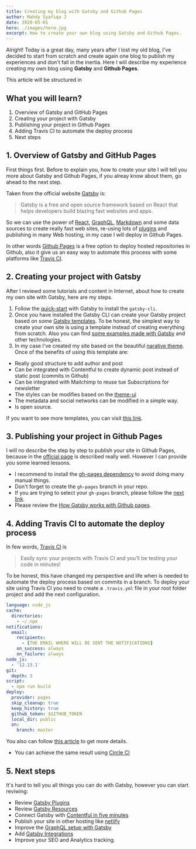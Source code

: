 ```yaml
---
title: Creating my blog with Gatsby and Github Pages
author: Mahdy Syafiqa J
date: 2020-05-01
hero: ./images/hero.jpg
excerpt: How to create your own blog using Gatsby and Github Pages.
---
```


Alright! Today is a great day, many years after I lost my old blog, I've decided to start from scratch
and create again one blog to publish my experiences and don't fall in the inertia. Here I will describe my experience creating my own blog using **Gatsby** and **Github Pages**.

This article will be structured in 

## What you will learn?

1. Overview of Gatsby and GitHub Pages
2. Creating your project with Gatsby
3. Publishing your project in Github Pages
4. Adding Travis CI to automate the deploy process
5. Next steps

## 1. Overview of Gatsby and GitHub Pages

First things first. Before to explain you, how to create your site I will tell you more about Gatsby and Github Pages, if you alreay know about them, go ahead to the next step.

Taken from the official website [Gatsby](https://www.gatsbyjs.org/) is:

> Gatsby is a free and open source framework based on React that helps developers build blazing fast websites and apps.

So we can use the power of 
[React](https://es.reactjs.org/), [GraphQL](https://graphql.org/), [Markdown](https://es.wikipedia.org/wiki/Markdown) and some data sources
to create really fast web sites, re-using lots of [plugins](https://www.gatsbyjs.org/plugins/) and publishing in many Web hosting, in my case I will deploy in Github Pages.

In other words [Github Pages](https://pages.github.com/) is a free option to deploy hosted repositories 
in Github, also it give us an easy way to automate this process with some platforms like [Travis CI](http://travis-ci.org/). 
  
  
## 2. Creating your project with Gatsby

After I reviewd some tutorials and content in Internet, about how to create my own site with Gatsby, here are my steps.

1. Follow the [quick-start](https://www.gatsbyjs.org/docs/quick-start/) with Gatsby to install the `gatsby-cli`.
2. Once you have installed the Gatsby CLI can create your Gatsby project based on some [Gatsby templates](https://www.gatsbyjs.org/starters/?v=2). 
To be honest, the simplest way to create your own site is using a template instead of creating everything from scratch. 
Also you can find [some examples made with Gatsby](https://github.com/gatsbyjs/gatsby/tree/master/examples) and other technologies.  
3. In my case I've created my site based on the beautiful [narative theme](https://github.com/narative/gatsby-theme-novela). 
Once of the benefits of using this template are: 
* Really good structure to add author and post
* Can be integrated with Contentful to create dynamic post instead of static post (commits in Github)
* Can be integrated with Mailchimp to reuse tue Subscriptions for newsletter
* The styles can be modifies based on the [theme-ui](https://theme-ui.com/)
* The metadata and social networks can be modified in a simple way.
* Is open source.   

If you want to see more templates, you can visit [this link](https://jamstackthemes.dev/#ssg=gatsby).

## 3. Publishing your project in Github Pages

I will no describe the step by step to publish your site in Github Pages, because in the [official page](https://pages.github.com/) is described really well.
However I can provide you some learned lessons.

* I recommend to install the [gh-pages dependency](https://www.npmjs.com/package/gh-pages) to avoid doing many manual things.
* Don't forget to create the `gh-pages` branch in your repo.
* If you are trying to select your `gh-pages` branch, please follow the [next link](https://help.github.com/en/enterprise/2.14/user/articles/configuring-a-publishing-source-for-github-pages).
* Please review the [How Gatsby works with Github pages](https://www.gatsbyjs.org/docs/how-gatsby-works-with-github-pages/). 

## 4. Adding Travis CI to automate the deploy process

In few words, [Travis CI]() is

> Easily sync your projects with Travis CI and you’ll be testing your code in minutes!
  
To be honest, this have changed my perspective and life when is needed to automate the deploy process based on commits in a branch.
To deploy your site using Travis CI you need to create a `.travis.yml` file in your root folder project and add the next configuration.

```yaml
language: node_js
cache:
  directories:
    - ~/.npm
notifications:
  email:
    recipients:
      - [THE EMAIL WHERE WILL BE SENT THE NOTIFICATIONS]
    on_success: always
    on_failure: always
node_js:
  - '12.13.1'
git:
  depth: 3
script:
  - npm run build
deploy:
  provider: pages
  skip_cleanup: true
  keep_history: true
  github_token: $GITHUB_TOKEN
  local_dir: public
  on:
    branch: master
```

You also can follow [this article](https://snyk.io/blog/deploying-a-gatsby-site-to-github-pages-from-travis-ci/) to get more details.

* You can achieve the same result using [Circle CI](https://circleci.com/)

## 5. Next steps

It's hard to tell you all things you can do with Gatsby, however you can start reviwing: 
* Review [Gatsby Plugins](https://www.gatsbyjs.org/plugins/)
* Review [Gatsby Resources](https://www.gatsbyjs.org/docs/awesome-gatsby-resources/)
* Connect Gatsby with [Contentful in five minutes](https://www.contentful.com/r/knowledgebase/gatsbyjs-and-contentful-in-five-minutes/) 
* Publish your site in other hosting like [netlify](https://www.netlify.com/)
* Improve the [GraphQL setup with Gatsby](https://www.gatsbyjs.org/docs/graphql-concepts/)
* Add [Gatsby Integrations](https://www.gatsbyjs.com/docs/#integrations)
* Improve your SEO and Analytics tracking.
  